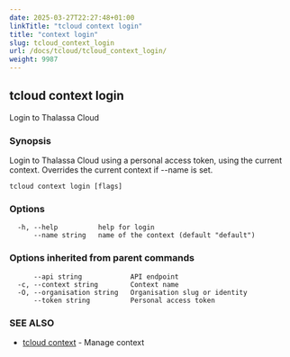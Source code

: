 ```yaml
---
date: 2025-03-27T22:27:48+01:00
linkTitle: "tcloud context login"
title: "context login"
slug: tcloud_context_login
url: /docs/tcloud/tcloud_context_login/
weight: 9987
---
```

## tcloud context login

Login to Thalassa Cloud

### Synopsis

Login to Thalassa Cloud using a personal access token, using the current context. Overrides the current context if --name is set.

```
tcloud context login [flags]
```

### Options

```
  -h, --help          help for login
      --name string   name of the context (default "default")
```

### Options inherited from parent commands

```
      --api string            API endpoint
  -c, --context string        Context name
  -O, --organisation string   Organisation slug or identity
      --token string          Personal access token
```

### SEE ALSO

* [tcloud context](/docs/tcloud/tcloud_context/)	 - Manage context

